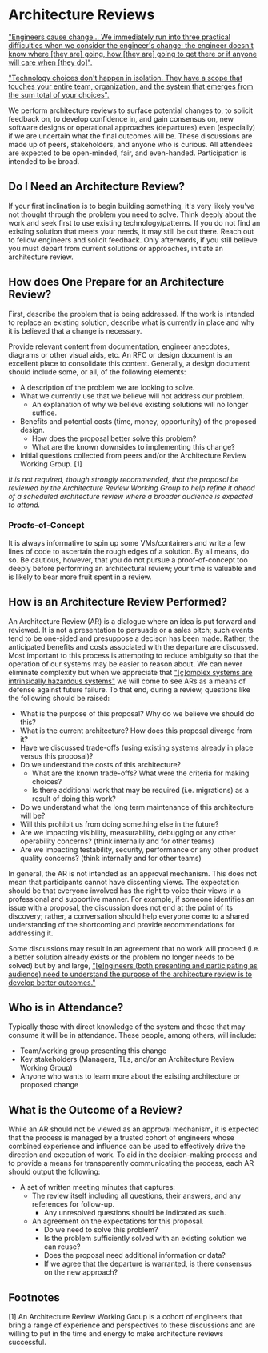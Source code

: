 # Architecture Reviews

["Engineers cause change... We immediately run into three practical difficulties
when we consider the engineer's change: the engineer doesn't know where [they are]
going, how [they are] going to get there or if anyone will care when [they
do]".](https://files.eric.ed.gov/fulltext/ED276572.pdf)

["Technology choices don't happen in isolation. They have a scope that touches
your entire team, organization, and the system that emerges from the sum total
of your choices".](http://mcfunley.com/choose-boring-technology)

We perform architecture reviews to surface potential changes to, to solicit
feedback on, to develop confidence in, and gain consensus on, new software
designs or operational approaches (departures) even (especially) if we are
uncertain what the final outcomes will be. These discussions are made up of
peers, stakeholders, and anyone who is curious. All attendees are expected to
be open-minded, fair, and even-handed. Participation is intended to be broad.

## Do I Need an Architecture Review?

If your first inclination is to begin building something, it's very likely
you've not thought through the problem you need to solve. Think deeply about the
work and seek first to use existing technology/patterns. If you do not find an
existing solution that meets your needs, it may still be out there. Reach out
to fellow engineers and solicit feedback. Only afterwards, if you still believe
you must depart from current solutions or approaches, initiate an architecture
review.

## How does One Prepare for an Architecture Review?

First, describe the problem that is being addressed. If the work is intended to
replace an existing solution, describe what is currently in place and why it is
believed that a change is necessary.

Provide relevant content from documentation, engineer anecdotes, diagrams or
other visual aids, etc. An RFC or design document is an excellent place to
consolidate this content. Generally, a design document should include some, or
all, of the following elements:

* A description of the problem we are looking to solve.
* What we currently use that we believe will not address our problem.
  * An explanation of why we believe existing solutions will no longer suffice.
* Benefits and potential costs (time, money, opportunity) of the proposed design.
  * How does the proposal better solve this problem?
  * What are the known downsides to implementing this change?
* Initial questions collected from peers and/or the Architecture Review Working
  Group. [1]

*It is not required, though strongly recommended, that the proposal be reviewed
by the Architecture Review Working Group to help refine it ahead of a scheduled
architecture review where a broader audience is expected to attend.*

### Proofs-of-Concept

It is always informative to spin up some VMs/containers and write a few lines of
code to ascertain the rough edges of a solution. By all means, do so. Be
cautious, however, that you do not pursue a proof-of-concept too deeply before
performing an architectural review; your time is valuable and is likely to bear
more fruit spent in a review.

## How is an Architecture Review Performed? 

An Architecture Review (AR) is a dialogue where an idea is put forward and
reviewed. It is not a presentation to persuade or a sales pitch; such events
tend to be one-sided and presuppose a decison has been made. Rather, the
anticipated benefits and costs associated with the departure are discussed.
Most important to this process is attempting to reduce ambiguity so that the
operation of our systems may be easier to reason about. We can never eliminate
complexity but when we appreciate that ["[c]omplex systems are intrinsically
hazardous systems"](http://web.mit.edu/2.75/resources/random/How%20Complex%20Systems%20Fail.pdf)
we will come to see ARs as a means of defense against future failure. To that
end, during a review, questions like the following should be raised:

* What is the purpose of this proposal? Why do we believe we should do this?
* What is the current architecture? How does this proposal diverge from it? 
* Have we discussed trade-offs (using existing systems already in place versus
  this proposal)? 
* Do we understand the costs of this architecture?
  * What are the known trade-offs? What were the criteria for making choices?
  * Is there additional work that may be required (i.e. migrations) as a result
    of doing this work?
* Do we understand what the long term maintenance of this architecture will be? 
* Will this prohibit us from doing something else in the future? 
* Are we impacting visibility, measurability, debugging or any other operability
  concerns? (think internally and for other teams)
* Are we impacting testability, security, performance or any other product
  quality concerns? (think internally and for other teams)

In general, the AR is not intended as an approval mechanism. This does not mean
that participants cannot have dissenting views. The expectation should be that
everyone involved has the right to voice their views in a professional and
supportive manner. For example, if someone identifies an issue with a proposal,
the discussion does not end at the point of its discovery; rather, a
conversation should help everyone come to a shared understanding of the
shortcoming and provide recommendations for addressing it.

Some discussions may result in an agreement that no work will proceed (i.e. a
better solution already exists or the problem no longer needs to be solved) but
by and large, ["[e]ngineers (both presenting and participating as audience)
need to understand the purpose of the architecture review is to develop better
outcomes."](https://www.kitchensoap.com/2017/08/12/multiple-perspectives-on-technical-problems-and-solutions/)

## Who is in Attendance?

Typically those with direct knowledge of the system and those that may consume
it will be in attendance. These people, among others, will include:

* Team/working group presenting this change
* Key stakeholders (Managers, TLs, and/or an Architecture Review Working Group)
* Anyone who wants to learn more about the existing architecture or proposed
  change

## What is the Outcome of a Review?

While an AR should not be viewed as an approval mechanism, it is expected that
the process is managed by a trusted cohort of engineers whose combined
experience and influence can be used to effectively drive the direction and
execution of work. To aid in the decision-making process and to provide a means
for transparently communicating the process, each AR should output the following:

* A set of written meeting minutes that captures:
  * The review itself including all questions, their answers, and any references
    for follow-up.
      * Any unresolved questions should be indicated as such.
  * An agreement on the expectations for this proposal.
    * Do we need to solve this problem?
    * Is the problem sufficiently solved with an existing solution we can reuse?
    * Does the proposal need additional information or data?
    * If we agree that the departure is warranted, is there consensus on the new
      approach?

## Footnotes

[1] An Architecture Review Working Group is a cohort of engineers that bring a
    range of experience and perspectives to these discussions and are willing
    to put in the time and energy to make architecture reviews successful.
